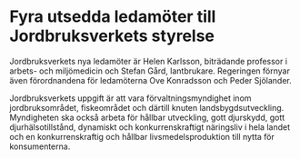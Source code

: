 # Fyra utsedda ledamöter till Jordbruksverkets styrelse

Jordbruksverkets nya ledamöter är Helen Karlsson, biträdande professor i arbets- och miljömedicin och Stefan Gård, lantbrukare. Regeringen förnyar även förordnandena för ledamöterna Ove Konradsson och Peder Sjölander.

Jordbruksverkets uppgift är att vara förvaltningsmyndighet inom jordbruksområdet, fiskeområdet och därtill knuten landsbygdsutveckling. Myndigheten ska också arbeta för hållbar utveckling, gott djurskydd, gott djurhälsotillstånd, dynamiskt och konkurrenskraftigt näringsliv i hela landet och en konkurrenskraftig och hållbar livsmedelsproduktion till nytta för konsumenterna.
